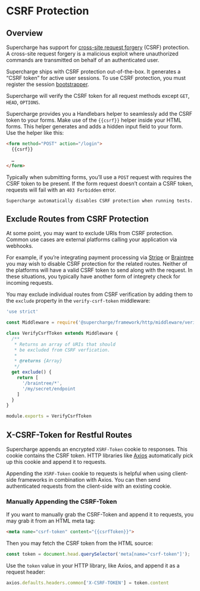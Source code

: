 # CSRF Protection


## Overview
Supercharge has support for [cross-site request forgery](https://en.wikipedia.org/wiki/Cross-site_request_forgery) (CSRF) protection. A cross-site request forgery is a malicious exploit where unauthorized commands are transmitted on behalf of an authenticated user.

Supercharge ships with CSRF protection out-of-the-box. It generates a “CSRF token” for active user sessions. To use CSRF protection, you must register the session [bootstrapper](/docs/{{version}}/bootstrappers).

Supercharge will verify the CSRF token for all request methods except `GET`, `HEAD`, `OPTIONS`.

Supercharge provides you a Handlebars helper to seamlessly add the CSRF token to your forms. Make use of the `{{csrf}}` helper inside your HTML forms. This helper generates and adds a hidden input field to your form. Use the helper like this:

```html
<form method="POST" action="/login">
  {{csrf}}

  …
</form>
```

Typically when submitting forms, you’ll use a `POST` request with requires the CSRF token to be present. If the form request doesn’t contain a CSRF token, requests will fail with an `403 Forbidden` error.

```info
Supercharge automatically disables CSRF protection when running tests.
```


## Exclude Routes from CSRF Protection
At some point, you may want to exclude URIs from CSRF protection. Common use cases are external platforms calling your application via webhooks.

For example, if you’re integrating payment processing via [Stripe](https://stripe.com) or [Braintree](https://www.braintreegateway.com/) you may wish to disable CSRF protection for the related routes. Neither of the platforms will have a valid CSRF token to send along with the request. In these situations, you typically have another form of integrety check for incoming requests.

You may exclude individual routes from CSRF verification by adding them to the `exclude` property in the `verify-csrf-token` middleware:

```js
'use strict'

const Middleware = require('@supercharge/framework/http/middleware/verify-csrf-token')

class VerifyCsrfToken extends Middleware {
  /**
   * Returns an array of URIs that should
   * be excluded from CSRF verfication.
   *
   * @returns {Array}
   */
  get exclude() {
    return [
      '/braintree/*',
      '/my/secret/endpoint
    ]
  }
}

module.exports = VerifyCsrfToken
```


## X-CSRF-Token for Restful Routes
Supercharge appends an encrypted `XSRF-Token` cookie to responses. This cookie contains the CSRF token. HTTP libraries like [Axios](https://github.com/axios/axios) automatically pick up this cookie and append it to requests.

Appending the `XSRF-Token` cookie to requests is helpful when using client-side frameworks in combination with Axios. You can then send authenticated requests from the client-side with an existing cookie.


### Manually Appending the CSRF-Token
If you want to manually grab the CSRF-Token and append it to requests, you may grab it from an HTML meta tag:

```html
<meta name="csrf-token" content="{{csrfToken}}">
```

Then you may fetch the CSRF token from the HTML source:

```js
const token = document.head.querySelector('meta[name="csrf-token"]');
```

Use the `token` value in your HTTP library, like Axios, and append it as a request header:

```js
axios.defaults.headers.common['X-CSRF-TOKEN'] = token.content
```
